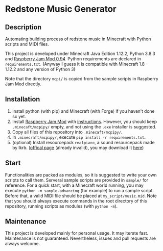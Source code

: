 # Redstone Music Generator

## Description

Automating building process of redstone music in Minecraft with Python scripts and MIDI files.

This project is developed under Minecraft Java Edition 1.12.2, Python 3.8.3 and [Raspberry Jam Mod 0.94](https://github.com/arpruss/raspberryjammod/releases/tag/0.94). Python requirements are declared in `requirements.txt`. (Anyway I guess it is compatible with Minecraft 1.8 - 1.12.2 and any version of Python 3) 

Note that the directory `mcpi/` is copied from the sample scripts in Raspberry Jam Mod directly.

## Installation

1. Install python (with pip) and Minecraft (with Forge) if you haven't done so yet.
2. Install [Raspberry Jam Mod](https://github.com/arpruss/raspberryjammod) with [instructions](https://www.instructables.com/Python-coding-for-Minecraft/). However, you should keep `.minecaft/mcpipy/` empty, and not using the `.exe` installer is suggested.
3. Copy all files of this repository into `.minecaft/mcpipy/`.
4. In `.minecraft/mcpipy/`, execute `pip install -r requirements.txt`.
5. (optional) Install resourcepack `realpiano`, a sound resourcepack made by lkrb. ([offical page](http://lkrb.net/blog/54.html) (already invalid), you may download it [here](https://www.cr173.com/soft/277354.html))

## Start

Functionalities are packed as modules, so it is suggested to write your own scripts to call them. Serveral sample scripts are provided in `sample/` for reference. For a quick start, with a Minecraft world running, you may execute `python -m sample.advancing` (for example) to run a sample script. Before that, a valid MIDI file should be placed at `my_script/music.mid`. Note that you should always execute commands in the root directory of this repository, running scripts as modules (with `python -m`).

## Maintenance

This project is developed mainly for personal usage. It may iterate fast. Maintenance is not guaranteed. Nevertheless, issues and pull requests are always welcome.